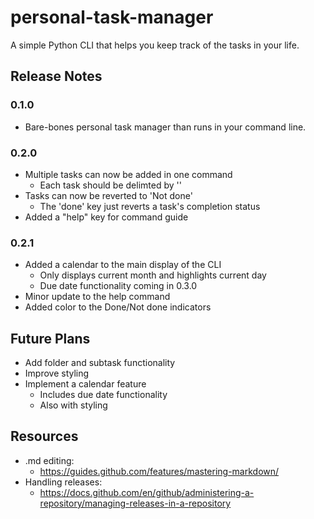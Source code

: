 # personal-task-manager
A simple Python CLI that helps you keep track of the tasks in your life.
## Release Notes
### 0.1.0
* Bare-bones personal task manager than runs in your command line.
### 0.2.0
* Multiple tasks can now be added in one command
  * Each task should be delimted by '\'
* Tasks can now be reverted to 'Not done'
  * The 'done' key just reverts a task's completion status
* Added a "help" key for command guide
### 0.2.1
* Added a calendar to the main display of the CLI
  * Only displays current month and highlights current day
  * Due date functionality coming in 0.3.0
* Minor update to the help command
* Added color to the Done/Not done indicators
## Future Plans
* Add folder and subtask functionality
* Improve styling
* Implement a calendar feature
  * Includes due date functionality
  * Also with styling
## Resources
* .md editing:
  * https://guides.github.com/features/mastering-markdown/
* Handling releases:
  * https://docs.github.com/en/github/administering-a-repository/managing-releases-in-a-repository
